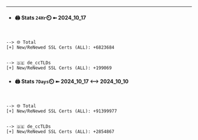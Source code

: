 

---
- #### 🖨️ **Stats** `24Hr`⏲️ ➼ 2024_10_17
```console


--> 🌐 Total
[+] New/ReNewed SSL Certs (ALL): +6823684


--> 🇩🇪 de_ccTLDs
[+] New/ReNewed SSL Certs (ALL): +199069

```

- #### 🖨️ **Stats** `7Days`⏲️ ➼ 2024_10_17 <--> 2024_10_10
```console


--> 🌐 Total
[+] New/ReNewed SSL Certs (ALL): +91399977


--> 🇩🇪 de_ccTLDs
[+] New/ReNewed SSL Certs (ALL): +2854867

```


